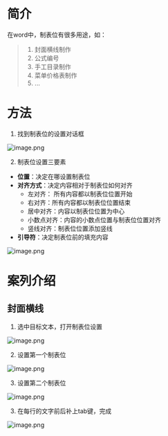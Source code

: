 # 简介
在word中，制表位有很多用途，如：
> 1. 封面横线制作
> 2. 公式编号
> 3. 手工目录制作
> 4. 菜单价格表制作
> 5. ...

<!-- more -->
# 方法
1. 找到制表位的设置对话框

![image.png](https://minio.kevin2li.top/image-bed/vanblog/img/48af14fef114d7a36efabf7a77f269bc.image.png)

2. 制表位设置三要素
- **位置**：决定在哪设置制表位
- **对齐方式**：决定内容相对于制表位如何对齐
    - 左对齐： 所有内容都以制表位位置开始
    - 右对齐：所有内容都以制表位位置结束
    - 居中对齐：内容以制表位位置为中心
    - 小数点对齐：内容的小数点位置与制表位位置对齐
    - 竖线对齐：制表位位置添加竖线
- **引导符**：决定制表位前的填充内容

![image.png](https://minio.kevin2li.top/image-bed/vanblog/img/c7541cbb74e3e9e6cfade9f8f59d2191.image.png)

# 案列介绍
## 封面横线
1. 选中目标文本，打开制表位设置

![image.png](https://minio.kevin2li.top/image-bed/vanblog/img/7917be2051257a47bdbc65bef06c5bba.image.png)

2. 设置第一个制表位

![image.png](https://minio.kevin2li.top/image-bed/vanblog/img/f55b8a240249b0e329ece58271538db8.image.png)

3. 设置第二个制表位

![image.png](https://minio.kevin2li.top/image-bed/vanblog/img/64a5c507b9afc91d502252327895dc93.image.png)

3. 在每行的文字前后补上tab键，完成

![image.png](https://minio.kevin2li.top/image-bed/vanblog/img/4193127dd71fae4c07c30e5d93b3d575.image.png)